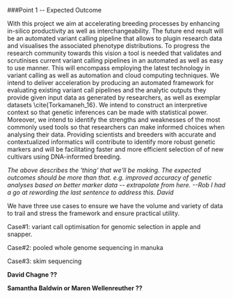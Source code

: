 ###Point 1  -- Expected Outcome


With this project we aim at accelerating breeding processes by enhancing in-silico productivity as well as interchangeability. The future end result will be an automated variant calling pipeline that allows to plugin research data and visualises the associated phenotype distributions. To progress the research community towards this vision a tool is needed that validates and scrutinises current variant calling pipelines in an automated as well as easy to use manner. This will encompass employing the latest technology in variant calling as well as automation and cloud computing techniques. We intend to deliver acceleration by producing an automated framework for evaluating existing variant call pipelines and the analytic outputs they provide given input data as generated by researchers, as well as exemplar datasets \cite{Torkamaneh_16}. We intend to construct an interpretive context so that genetic inferences can be made with statistical power. Moreover, we intend to identify the strengths and weaknesses of the most commonly used tools so that researchers can make informed choices when analysing their data. Providing scientists and breeders with accurate and contextualized informatics will contribute to identify more robust genetic markers and will be facilitating faster and more efficient selection of of new cultivars using DNA-informed breeding.

_The above describes the 'thing' that we'll be making. The expected outcomes should be more than that. e.g. improved accuracy of genetic analyses based on better marker data -- extrapolate from here. --Rob
I had a go at rewording the last sentence to address this. David_

We have three use cases to ensure we have the volume and variety of data to trail and stress the framework and ensure practical utility.

Case#1: variant call optimisation for genomic selection in apple and snapper. 

Case#2: pooled whole genome sequencing in manuka

Case#3: skim sequencing 

**David Chagne ??**

**Samantha Baldwin or Maren Wellenreuther ??**
